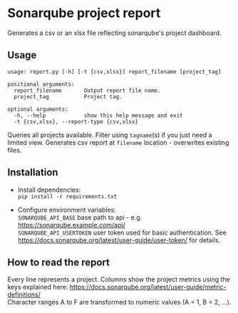 Sonarqube project report
===

Generates a csv or an xlsx file reflecting sonarqube's project dashboard.

Usage
---

```shell
usage: report.py [-h] [-t {csv,xlsx}] report_filename [project_tag]

positional arguments:
  report_filename       Output report file name.
  project_tag           Project tag.

optional arguments:
  -h, --help            show this help message and exit
  -t {csv,xlsx}, --report-type {csv,xlsx}
```

Queries all projects available. Filter using `tagname`(s) if you just need a limited view.
Generates csv report at `filename` location - overwrites existing files.

Installation
- 

+ Install dependencies: \
`pip install -r requirements.txt`

+ Configure environment variables:\
`SONARQUBE_API_BASE` base path to api - e.g. https://sonarqube.example.com/api/ \
`SONARQUBE_API_USERTOKEN` user token used for basic authentication. See https://docs.sonarqube.org/latest/user-guide/user-token/ for details.

How to read the report
-

Every line represents a project. Columns show the project metrics using the keys explained here: https://docs.sonarqube.org/latest/user-guide/metric-definitions/ \
Character ranges A to F are transformed to numeric values (A = 1, B = 2, ...).
